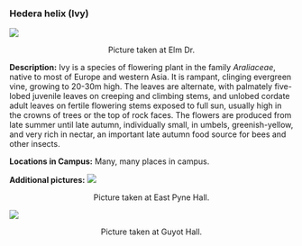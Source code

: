 ### Hedera helix (Ivy)

![](http://www.astro.princeton.edu/~ruixu/fig/Ivy.jpg)
<center> Picture taken at Elm Dr. </center>

**Description:** Ivy is a species of flowering plant in the family *Araliaceae*, native to most of Europe and western Asia. It is rampant, clinging evergreen vine, growing to 20-30m high. The leaves are alternate, with palmately five-lobed juvenile leaves on creeping and climbing stems, and unlobed cordate adult leaves on fertile flowering stems exposed to full sun, usually high in the crowns of trees or the top of rock faces. The flowers are produced from late summer until late autumn, individually small, in umbels, greenish-yellow, and very rich in nectar, an important late autumn food source for bees and other insects.

**Locations in Campus:** Many, many places in campus.

**Additional pictures:**
![](http://www.astro.princeton.edu/~ruixu/fig/Ivy1.jpg)
<center> Picture taken at East Pyne Hall. </center>

![](http://www.astro.princeton.edu/~ruixu/fig/Ivy2.jpg)
<center> Picture taken at Guyot Hall. </center>

